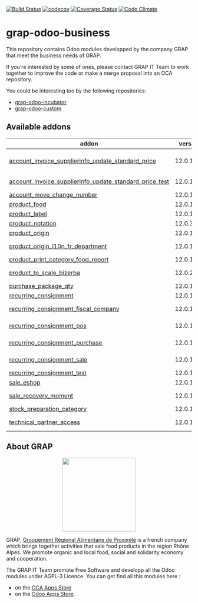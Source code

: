 [![Build Status](https://travis-ci.org/grap/grap-odoo-business.svg?branch=12.0)](https://travis-ci.org/grap/grap-odoo-business?branch=12.0)
[![codecov](https://codecov.io/gh/grap/grap-odoo-business/branch/12.0/graph/badge.svg)](https://codecov.io/gh/grap/grap-odoo-business)
[![Coverage Status](https://coveralls.io/repos/github/grap/grap-odoo-business/badge.svg?branch=12.0)](https://coveralls.io/github/grap/grap-odoo-business?branch=12.0)
[![Code Climate](https://codeclimate.com/github/grap/grap-odoo-business/badges/gpa.svg)](https://codeclimate.com/github/grap/grap-odoo-business)


# grap-odoo-business

This repository contains Odoo modules developped by the company GRAP that
meet the business needs of GRAP.

If you're interested by some of ones, please contact GRAP IT Team to work
together to improve the code or make a merge proposal into an OCA repository.

You could be interesting too by the following repositories:

* [grap-odoo-incubator](https://github.com/grap/grap-odoo-incubator)
* [grap-odoo-custom](https://github.com/grap/grap-odoo-custom)

[//]: # (addons)

Available addons
----------------
addon | version | summary
--- | --- | ---
[account_invoice_supplierinfo_update_standard_price](account_invoice_supplierinfo_update_standard_price/) | 12.0.1.1.1 | In the supplier invoice, automatically update all products whose standard price on the line is different from the product standard price
[account_invoice_supplierinfo_update_standard_price_test](account_invoice_supplierinfo_update_standard_price_test/) | 12.0.1.0.2 | Test module for the module account_invoice_supplierinfo_update_standard_price
[account_move_change_number](account_move_change_number/) | 12.0.1.1.0 | Allow special user to rename account move
[product_food](product_food/) | 12.0.1.1.2 | Products - Food Informations
[product_label](product_label/) | 12.0.1.1.0 | Product Labels
[product_notation](product_notation/) | 12.0.3.1.0 | Product Notation
[product_origin](product_origin/) | 12.0.1.1.1 | Origin for Products
[product_origin_l10n_fr_department](product_origin_l10n_fr_department/) | 12.0.1.1.0 | Origin Information for Products (French Departments)
[product_print_category_food_report](product_print_category_food_report/) | 12.0.1.1.2 | Food report like pricetags
[product_to_scale_bizerba](product_to_scale_bizerba/) | 12.0.2.0.2 | Synchronize Odoo database with Retail Connect Bizerba System
[purchase_package_qty](purchase_package_qty/) | 12.0.1.1.0 | Purchase - Package Quantity
[recurring_consignment](recurring_consignment/) | 12.0.1.1.2 | Sale - Handle Recurring Consignments
[recurring_consignment_fiscal_company](recurring_consignment_fiscal_company/) | 12.0.1.1.0 | Glue module for Recurring Consignment and fiscal company modules
[recurring_consignment_pos](recurring_consignment_pos/) | 12.0.1.1.0 | Glue module for Recurring Consignment and PoS modules
[recurring_consignment_purchase](recurring_consignment_purchase/) | 12.0.1.1.2 | Glue module for Recurring Consignment and Purchase modules
[recurring_consignment_sale](recurring_consignment_sale/) | 12.0.1.1.0 | Glue module for Recurring Consignment and Sale modules
[recurring_consignment_test](recurring_consignment_test/) | 12.0.1.1.2 | Test module for Recurring_ Consignment Module
[sale_eshop](sale_eshop/) | 12.0.1.1.1 | Allow connection to Odoo eShop Project
[sale_recovery_moment](sale_recovery_moment/) | 12.0.1.1.0 | Manage Recovery Moments and Places for Sale Order
[stock_preparation_category](stock_preparation_category/) | 12.0.1.1.1 | Manage Preparation Categories for stock moves
[technical_partner_access](technical_partner_access/) | 12.0.1.2.0 | Limit the access of the partners created when creating companies and users.

[//]: # (end addons)

## About GRAP

<p align="center">
   <img src="http://www.grap.coop/wp-content/uploads/2016/11/GRAP.png" width="200"/>
</p>

GRAP, [Groupement Régional Alimentaire de Proximité](http://www.grap.coop) is a
french company which brings together activities that sale food products in the
region Rhône Alpes. We promote organic and local food, social and solidarity
economy and cooperation.

The GRAP IT Team promote Free Software and developp all the Odoo modules under
AGPL-3 Licence. You can get find all this modules here :
* on the [OCA Apps Store](https://odoo-community.org/shop?&search=GRAP)
* on the [Odoo Apps Store](https://www.odoo.com/apps/modules/browse?author=GRAP).
